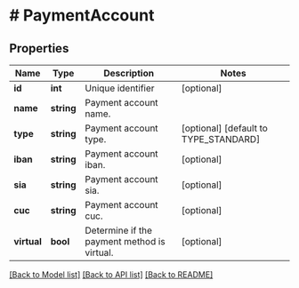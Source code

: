 # # PaymentAccount

## Properties

Name | Type | Description | Notes
------------ | ------------- | ------------- | -------------
**id** | **int** | Unique identifier | [optional]
**name** | **string** | Payment account name. |
**type** | **string** | Payment account type. | [optional] [default to TYPE_STANDARD]
**iban** | **string** | Payment account iban. | [optional]
**sia** | **string** | Payment account sia. | [optional]
**cuc** | **string** | Payment account cuc. | [optional]
**virtual** | **bool** | Determine if the payment method is virtual. | [optional]

[[Back to Model list]](../../README.md#models) [[Back to API list]](../../README.md#endpoints) [[Back to README]](../../README.md)
